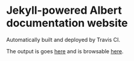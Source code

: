 # Jekyll-powered Albert documentation website

Automatically built and deployed by Travis CI.

The output is goes [here](https://github.com/albertlauncher/albertlauncher.github.io) and is browsable [here](https://albertlauncher.github.io/).
